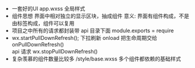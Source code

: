 - 一套好的UI
  app.wxss 全局样式
- 组件思想
  界面中相对独立的显示区块，抽成组件 
  意义: 界面有组件构成，不是由标签构成，组件可以复用
- 项目之中所有的请求都封装带 api 目录下面
  module.exports =
  require 
- wx.startPullDownRefresh();  下拉刷新    onload  把生命周期交给 onPullDownRefresh()  
  api 请求
  wx.stopPullDownRefresh()
- 复杂羡慕的组件数量比较多 
  /style/base.wxss 多个组件都依赖的基础样式

